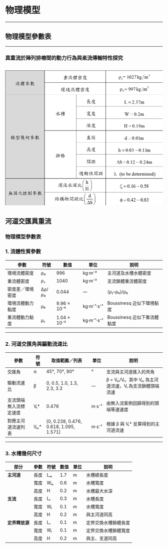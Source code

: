 # 物理模型
---

## 物理模型參數表
---
### 異重流於陣列排樁間的動力行為與紊流傳輸特性探究
![參數設置](/docs/images/physical-parameter-2.jpg)
---
## 河道交匯異重流
### 物理模型參數表

### 1. 流體性質參數
| 參數               | 符號   | 數值           | 單位          | 說明                       |
|--------------------|-------|---------------|-------------|--------------------------|
| 環境流體密度       | ρ₀     | 996           | kg·m⁻³      | 主河道及水槽水體密度          |
| 重流體密度         | ρ₁     | 1040          | kg·m⁻³      | 支流鎖體重流體密度            |
| 密度差／環境密度    | Δρ/ρ₀  | 0.044         | —           | (ρ₁–ρ₀)/ρ₀               |
| 環境流體動力黏度   | μ₀     | 9.96 × 10⁻⁴   | kg·m⁻¹·s⁻¹  | Boussinesq 近似下環境黏度     |
| 重流體動力黏度     | μ₁     | 1.04 × 10⁻³   | kg·m⁻¹·s⁻¹  | Boussinesq 近似下重流體黏度   |
---
### 2. 河道交匯角與驅動流速比

| 參數               | 符號   | 取值範圍／列表              | 單位 | 說明                                                |
|--------------------|-------|---------------------------|-----|---------------------------------------------------|
| 交匯角             | α      | 45°, 70°, 90°             | °   | 支流與主河道匯入的夾角                                 |
| 驅動流速比         | β      | 0, 0.5, 1.0, 1.3, 2.3, 3.3 | —   | β = Vₘ/Vₜ，其中 Vₘ 為主河道流速，Vₜ 為支流鎖體頭端流速       |
| 支流頭端無入流標定速度 | Vₜ*   | 0.476                     | m·s⁻¹ | 由無入流案例回歸得到的頭端等速速度                         |
| 對應主河道流速列表   | Vₘ*   | [0, 0.238, 0.476, 0.618, 1.095, 1.571] | m·s⁻¹ | 根據 β 與 Vₜ* 反算得到的主河道流速                         |
---
### 3. 水槽幾何尺寸

| 部分       | 參數   | 符號 | 數值 | 單位 | 說明                   |
|------------|-------|-----|-----|-----|----------------------|
| **主河道** | 長度   | Lₘ  | 1.7 | m   | 水槽總長度              |
|            | 寬度   | Wₘ  | 0.6 | m   | 水槽寬度                |
|            | 高度   | H   | 0.2 | m   | 水槽最大水深            |
| **支流**   | 長度   | Lₜ  | 0.3 | m   | 水槽長度                |
|            | 寬度   | Wₜ  | 0.1 | m   | 水槽寬度                |
|            | 高度   | H   | 0.2 | m   | 與主河道同高            |
| **定界釋放源** | 長度 | Lᵣ  | 0.1 | m   | 定界交換水槽鎖體長度       |
|            | 寬度   | Wᵣ  | 0.1 | m   | 定界交換水槽鎖體寬度       |
|            | 高度   | H   | 0.2 | m   | 與主、支道同高           |
